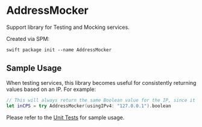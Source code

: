 # AddressMocker

Support library for Testing and Mocking services.

Created via SPM:
```
swift package init --name AddressMocker
```

## Sample Usage

When testing services, this library becomes useful for consistently returning values based on an IP. For example:

```swift
// This will always return the same Boolean value for the IP, since it's based on a formula/hash.
let inCPS = try AddressMocker(usingIPv4: "127.0.0.1").boolean
```

Please refer to the [Unit Tests](https://github.com/ChildRescueCoalition/AddressMocker/blob/main/Tests/AddressMockerTests/AddressMockerTests.swift) for sample usage.
